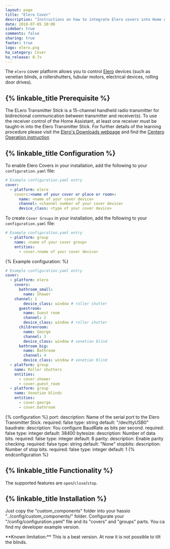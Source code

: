```yaml
---
layout: page
title: "Elero Cover"
description: "Instructions on how to integrate Elero covers into Home Assistant."
date: 2018-07-05 10:00
sidebar: true
comments: false
sharing: true
footer: true
logo: elero.png
ha_category: Cover
ha_release: 0.7x
---
```



The `elero` cover platform allows you to control [Elero](https://www.elero.com) devices (such as venetian blinds, a rollershutters, tubular motors, electrical devices, rolling door drives).


## {% linkable_title Prerequisite %}

The ELero Transmitter Stick is a 15-channel handheld radio transmitter for bidirectional communication between transmitter and receiver(s). To use the receiver control of the Home Assistant, at least one receiver must be taught-in into the Elero Transmitter Stick. For further details of the learning procedure please visit the [Elero's Downloads webpage](https://www.elero.com/en/downloads-service/downloads/) and find the [Centero Operation instruction](https://www.elero.com/en/downloads-service/downloads/?tx_avelero_downloads%5Bdownload%5D=319&tx_avelero_downloads%5Baction%5D=download&cHash=5cf4212966ff0d58470d8cc9aa029066)


## {% linkable_title Configuration %}

To enable Elero Covers in your installation, add the following to your `configuration.yaml` file:

```yaml
# Example configuration.yaml entry
cover:
  - platform: elero
    covers:<name of your cover or place or room>:
      name: <name of your cover device>
      channel: <channel number of your cover device>
      device_class: <type of your cover device>
```


To create `Cover Groups` in your installation, add the following to your `configuration.yaml` file:

```yaml
# Example configuration.yaml entry
  - platform: group
    name: <name of your cover group>
    entities:
      - cover.<name of your cover device>
```


{% Example configuration: %}

```yaml
# Example configuration.yaml entry
cover:
  - platform: elero
    covers:
      bathroom_small:
        name: Shower
	channel: 1
        device_class: window # roller shutter
      guestroom:
        name: Guest room
        channel: 2
        device_class: window # roller shutter
      childrenroom:
        name: George
        channel: 3
        device_class: window # venetian blind
      bathroom_big:
        name: Bathroom
        channel: 4
        device_class: window # venetian blind
  - platform: group
    name: Roller shutters
    entities:
      - cover.shower
      - cover.guest_room
  - platform: group
    name: Venetian blinds
    entities:
      - cover.george
      - cover.bathroom
```


{% configuration %}
  port:
    description: Name of the serial port to the Elero Transmitter Stick.
    required: false
    type: string
    default: "/dev/ttyUSB0"
  baudrate:
    description: You configure BaudRate as bits per second.
    required: false
    type: integer
    default: 38400
  bytesize:
    description: Number of data bits.
    required: false
    type: integer
    default: 8
  parity:
    description:  Enable parity checking.
    required: false
    type: string
    default: "None"
  stopbits:
    description: Number of stop bits.
    required: false
    type: integer
    default: 1
{% endconfiguration %}


## {% linkable_title Functionality %}

The supported features are `open`/`close`/`stop`.


## {% linkable_title Installation %}
Just copy the "custom_components" folder into your hassio "../config/custom_components/" folder.
Configurate your "/config/configuration.yaml" file and its "covers" and "groups" parts.
You ca find my developer example version.


<p class='note'>
**Known limitation:** This is a beat version. At now it is not possible to tilt the blinds.
</p>
